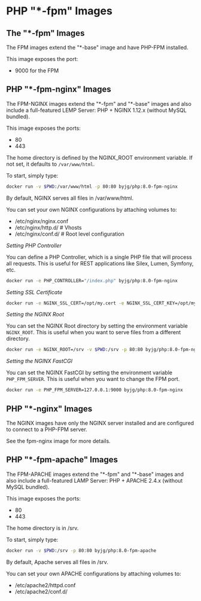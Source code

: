 # PHP "*-fpm" Images

## The "*-fpm" Images

The FPM images extend the "*-base" image and have PHP-FPM installed.

This image exposes the port:
- 9000 for the FPM

## PHP "*-fpm-nginx" Images

The FPM-NGINX images extend the "\*-fpm" and "\*-base" images and also include
a full-featured LEMP Server: PHP + NGINX 1.12.x (without MySQL bundled).

This image exposes the ports:
- 80
- 443

The home directory is defined by the NGINX_ROOT environment variable. If not set, it defaults to `/var/www/html`.

To start, simply type:

```bash
docker run -v $PWD:/var/www/html -p 80:80 byjg/php:8.0-fpm-nginx
```

By default, NGINX serves all files in /var/www/html.

You can set your own NGINX configurations by attaching volumes to:
- /etc/nginx/nginx.conf
- /etc/nginx/http.d/   # Vhosts
- /etc/nginx/conf.d/   # Root level configuration


*Setting PHP Controller*

You can define a PHP Controller, which is a single PHP file that will process all requests. This is useful for
REST applications like Silex, Lumen, Symfony, etc.

```bash
docker run -e PHP_CONTROLLER="/index.php" byjg/php:8.0-fpm-nginx
```

*Setting SSL Certificate*

```bash
docker run -e NGINX_SSL_CERT=/opt/my.cert -e NGINX_SSL_CERT_KEY=/opt/my.key byjg/php:8.0-fpm-nginx
```

*Setting the NGINX Root*

You can set the NGINX Root directory by setting the environment variable `NGINX_ROOT`. This is useful when you want to
serve files from a different directory.

```bash
docker run -e NGINX_ROOT=/srv -v $PWD:/srv -p 80:80 byjg/php:8.0-fpm-nginx
```

*Setting the NGINX FastCGI*

You can set the NGINX FastCGI by setting the environment variable `PHP_FPM_SERVER`. This is useful when you want to
change the FPM port.

```bash
docker run -e PHP_FPM_SERVER=127.0.0.1:9000 byjg/php:8.0-fpm-nginx
```

## PHP "*-nginx" Images

The NGINX images have only the NGINX server installed and are configured to connect to a PHP-FPM server.

See the fpm-nginx image for more details.

## PHP "*-fpm-apache" Images

The FPM-APACHE images extend the "\*-fpm" and "\*-base" images and also include
a full-featured LAMP Server: PHP + APACHE 2.4.x (without MySQL bundled).

This image exposes the ports:
- 80
- 443

The home directory is in /srv.

To start, simply type:

```bash
docker run -v $PWD:/srv -p 80:80 byjg/php:8.0-fpm-apache
```

By default, Apache serves all files in /srv.

You can set your own APACHE configurations by attaching volumes to:
- /etc/apache2/httpd.conf
- /etc/apache2/conf.d/
